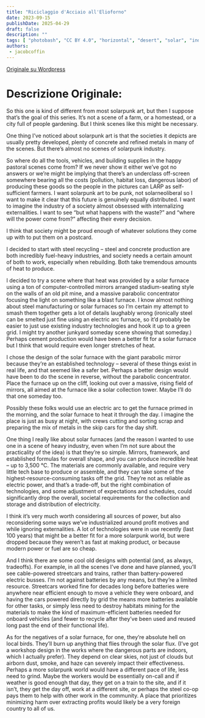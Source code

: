 ```yaml
---
title: "Riciclaggio d'Acciaio all'Elioforno"
date: 2023-09-15
publishDate: 2025-04-29
draft: false
description: ""
tags: [ "photobash", "CC BY 4.0", "horizontal", "desert", "solar", "industry"]
authors:
 - jacobcoffin
---
```


[Originale su Wordpress](https://jacobcoffinwrites.wordpress.com/2023/09/15/solar-furnace-steel-recycling-photobash/)

# Descrizione Originale:

So this one is kind of different from most solarpunk art, but then I suppose that’s the goal of this series. It’s not a scene of a farm, or a homestead, or a city full of people gardening. But I think scenes like this might be necessary.

One thing I’ve noticed about solarpunk art is that the societies it depicts are usually pretty developed, plenty of concrete and refined metals in many of the scenes. But there’s almost no scenes of solarpunk industry.

So where do all the tools, vehicles, and building supplies in the happy pastoral scenes come from? If we never show it either we’ve got no answers or we’re might be implying that there’s an underclass off-screen somewhere bearing all the costs (pollution, habitat loss, dangerous labor) of producing these goods so the people in the pictures can LARP as self-sufficient farmers. I want solarpunk art to be punk, not solarneoliberal so I want to make it clear that this future is genuinely equally distributed. I want to imagine the industry of a society almost obsessed with internalizing externalities. I want to see “but what happens with the waste?” and “where will the power come from?” affecting their every decision.

I think that society might be proud enough of whatever solutions they come up with to put them on a postcard.

I decided to start with steel recycling – steel and concrete production are both incredibly fuel-heavy industries, and society needs a certain amount of both to work, especially when rebuilding. Both take tremendous amounts of heat to produce.

I decided to try a scene where that heat was provided by a solar furnace using a ton of computer-controlled mirrors arranged stadium-seating style on the walls of an old pit mine, and a massive parabolic concentrator focusing the light on something like a blast furnace. I know almost nothing about steel manufacturing or solar furnaces so I’m certain my attempt to smash them together gets a lot of details laughably wrong (ironically steel can be smelted just fine using an electric arc furnace, so it’d probably be easier to just use existing industry technologies and hook it up to a green grid. I might try another junkyard someday scene showing that someday.) Perhaps cement production would have been a better fit for a solar furnace but I think that would require even longer stretches of heat.

I chose the design of the solar furnace with the giant parabolic mirror because they’re an established technology – several of these things exist in real life, and that seemed like a safer bet. Perhaps a better design would have been to do the scene in reverse, without the parabolic concentrator. Place the furnace up on the cliff, looking out over a massive, rising field of mirrors, all aimed at the furnace like a solar collection tower. Maybe I’ll do that one someday too.

Possibly these folks would use an electric arc to get the furnace primed in the morning, and the solar furnace to heat it through the day. I imagine the place is just as busy at night, with crews cutting and sorting scrap and preparing the mix of metals in the skip cars for the day shift.

One thing I really like about solar furnaces (and the reason I wanted to use one in a scene of heavy industry, even when I’m not sure about the practicality of the idea) is that they’re so simple. Mirrors, framework, and established formulas for overall shape, and you can produce incredible heat – up to 3,500 °C. The materials are commonly available, and require very little tech base to produce or assemble, and they can take some of the highest-resource-consuming tasks off the grid. They’re not as reliable as electric power, and that’s a trade-off, but the right combination of technologies, and some adjustment of expectations and schedules, could significantly drop the overall, societal requirements for the collection and storage and distribution of electricity.

I think it’s very much worth considering all sources of power, but also reconsidering some ways we’ve industrialized around profit motives and while ignoring externalities. A lot of technologies were in use recently (last 100 years) that might be a better fit for a more solarpunk world, but were dropped because they weren’t as fast at making product, or because modern power or fuel are so cheap.

And I think there are some cool old designs with potential (and, as always, tradeoffs). For example, in all the scenes I’ve done and have planned, you’ll see cable-powered streetcars and trains, rather than battery-powered electric busses. I’m not against batteries by any means, but they’re a limited resource. Streetcars worked fine for decades long before batteries were anywhere near efficient enough to move a vehicle they were onboard, and having the cars powered directly by grid the means more batteries available for other tasks, or simply less need to destroy habitats mining for the materials to make the kind of maximum-efficient batteries needed for onboard vehicles (and fewer to recycle after they’ve been used and reused long past the end of their functional life).

As for the negatives of a solar furnace, for one, they’re absolute hell on local birds. They’ll burn up anything that flies through the solar flux. (I’ve got a workshop design in the works where the dangerous parts are indoors, which I actually prefer). They depend on clear skies, not just of clouds but airborn dust, smoke, and haze can severely impact their effectiveness. Perhaps a more solarpunk world would have a different pace of life, less need to grind. Maybe the workers would be essentially on-call and if weather is good enough that day, they get on a train to the site, and if it isn’t, they get the day off, work at a different site, or perhaps the steel co-op pays them to help with other work in the community. A place that prioritizes minimizing harm over extracting profits would likely be a very foreign country to all of us.
